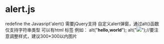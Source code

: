alert.js
========

redefine the Javasript'alert()
需要jQuery支持
自定义alert弹窗，通过alt()函数
仅支持字符串类型
可以有html 标签
例如：
alt("<b>hello,world</b>");
alt("<img src='a link'/>");//要注意调整样式，建议300*300以内图片
